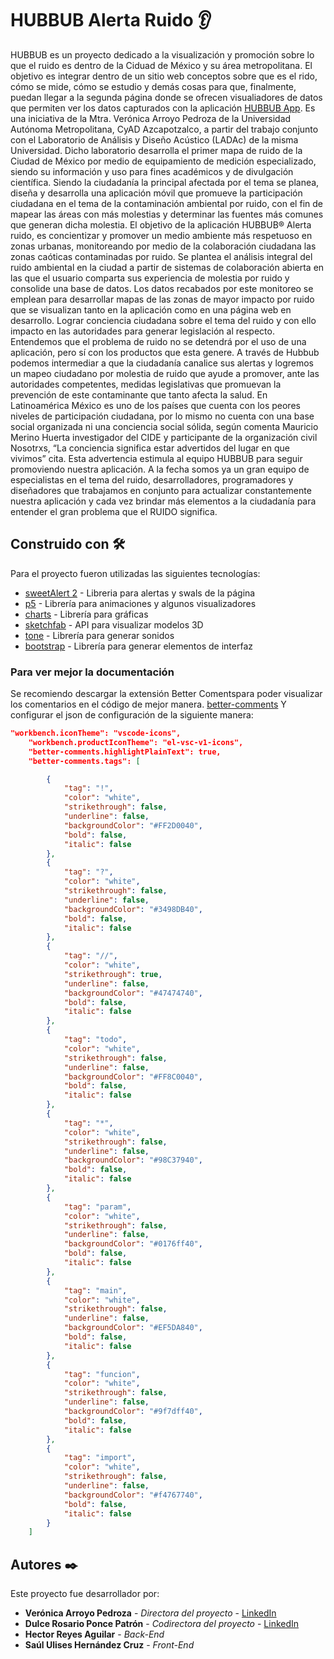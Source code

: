 # HUBBUB Alerta Ruido 👂

HUBBUB es un proyecto dedicado a la visualización y promoción sobre lo que el ruido es dentro de la Ciduad de México y su área metropolitana.
El objetivo es integrar dentro de un sitio web conceptos sobre que es el rido, cómo se mide, cómo se estudio y demás cosas para que, finalmente, puedan llegar a la segunda página donde se ofrecen visualiadores de datos que permiten ver los datos capturados con la aplicación [HUBBUB App](https://play.google.com/store/apps/details?id=com.UAM.Noise&hl=es_MX).
Es una iniciativa de la Mtra. Verónica Arroyo Pedroza de la Universidad Autónoma Metropolitana, CyAD Azcapotzalco, a partir del trabajo conjunto con el Laboratorio de Análisis y Diseño Acústico (LADAc) de la misma Universidad. Dicho laboratorio desarrolla el primer mapa de ruido de la Ciudad de México por medio de equipamiento de medición especializado, siendo su información y uso para fines académicos y de divulgación científica.
Siendo la ciudadanía la principal afectada por el tema se planea, diseña y desarrolla una aplicación móvil que promueve la participación ciudadana en el tema de la contaminación ambiental por ruido, con el fin de mapear las áreas con más molestias y determinar las fuentes más comunes que generan dicha molestia.
El objetivo de la aplicación HUBBUB® Alerta ruido, es concientizar y promover un medio ambiente más respetuoso en zonas urbanas, monitoreando por medio de la colaboración ciudadana las zonas caóticas contaminadas por ruido.
Se plantea el análisis integral del ruido ambiental en la ciudad a partir de sistemas de colaboración abierta en las que el usuario comparta sus experiencia de molestia por ruido y consolide una base de datos.
Los datos recabados por este monitoreo se emplean para desarrollar mapas de las zonas de mayor impacto por ruido que se visualizan tanto en la aplicación como en una página web en desarrollo.
Lograr conciencia ciudadana sobre el tema del ruido y con ello impacto en las autoridades para generar legislación al respecto.
Entendemos que el problema de ruido no se detendrá por el uso de una aplicación, pero sí con los productos que esta genere. A través de Hubbub podemos intermediar a que la ciudadanía canalice sus alertas y logremos un mapeo ciudadano por molestia de ruido que ayude a promover, ante las autoridades competentes, medidas legislativas que promuevan la prevención de este contaminante que tanto afecta la salud.
En Latinoamérica México es uno de los países que cuenta con los peores niveles de participación ciudadana, por lo mismo no cuenta con una base social organizada ni una conciencia social sólida, según comenta Mauricio Merino Huerta investigador del CIDE y participante de la organización civil Nosotrxs, “La conciencia significa estar advertidos del lugar en que vivimos” cita.
Esta advertencia estimula al equipo HUBBUB para seguir promoviendo nuestra aplicación. A la fecha somos ya un gran equipo de especialistas en el tema del ruido, desarrolladores, programadores y diseñadores que trabajamos en conjunto para actualizar constantemente nuestra aplicación y cada vez brindar más elementos a la ciudadanía para entender el gran problema que el RUIDO significa.

## Construido con 🛠️

Para el proyecto fueron utilizadas las siguientes tecnologías:

- [sweetAlert 2](https://sweetalert2.github.io/) - Libreria para alertas y swals de la página
- [p5](https://p5js.org/es/) - Librería para animaciones y algunos visualizadores
- [charts](https://www.chartjs.org/docs/latest/) - Librería para gráficas
- [sketchfab](https://sketchfab.com/developers) - API para visualizar modelos 3D
- [tone](https://tonejs.github.io/) - Librería para generar sonidos
- [bootstrap](https://getbootstrap.com/) - Librería para generar elementos de interfaz

### Para ver mejor la documentación

Se recomiendo descargar la extensión Better Comentspara poder visualizar los comentarios en el código de mejor manera.
[better-comments](https://marketplace.visualstudio.com/items?itemName=aaron-bond.better-comments)
Y configurar el json de configuración de la siguiente manera:

```json
"workbench.iconTheme": "vscode-icons",
	"workbench.productIconTheme": "el-vsc-v1-icons",
	"better-comments.highlightPlainText": true,
	"better-comments.tags": [

		{
			"tag": "!",
			"color": "white",
			"strikethrough": false,
			"underline": false,
			"backgroundColor": "#FF2D0040",
			"bold": false,
			"italic": false
		},
		{
			"tag": "?",
			"color": "white",
			"strikethrough": false,
			"underline": false,
			"backgroundColor": "#3498DB40",
			"bold": false,
			"italic": false
		},
		{
			"tag": "//",
			"color": "white",
			"strikethrough": true,
			"underline": false,
			"backgroundColor": "#47474740",
			"bold": false,
			"italic": false
		},
		{
			"tag": "todo",
			"color": "white",
			"strikethrough": false,
			"underline": false,
			"backgroundColor": "#FF8C0040",
			"bold": false,
			"italic": false
		},
		{
			"tag": "*",
			"color": "white",
			"strikethrough": false,
			"underline": false,
			"backgroundColor": "#98C37940",
			"bold": false,
			"italic": false
		},
		{
			"tag": "param",
			"color": "white",
			"strikethrough": false,
			"underline": false,
			"backgroundColor": "#0176ff40",
			"bold": false,
			"italic": false
		},
		{
			"tag": "main",
			"color": "white",
			"strikethrough": false,
			"underline": false,
			"backgroundColor": "#EF5DA840",
			"bold": false,
			"italic": false
		},
		{
			"tag": "funcion",
			"color": "white",
			"strikethrough": false,
			"underline": false,
			"backgroundColor": "#9f7dff40",
			"bold": false,
			"italic": false
		},
		{
			"tag": "import",
			"color": "white",
			"strikethrough": false,
			"underline": false,
			"backgroundColor": "#f4767740",
			"bold": false,
			"italic": false
		}
	]
```
## Autores ✒️

Este proyecto fue desarrollador por:

* **Verónica Arroyo Pedroza** - *Directora del proyecto* - [LinkedIn](https://www.linkedin.com/in/ver%C3%B3nica-arroyo-b253bb21/?originalSubdomain=mx)
* **Dulce Rosario Ponce Patrón** - *Codirectora del proyecto* - [LinkedIn](https://www.linkedin.com/in/dulce-ponce-patr%C3%B3n-10984685/?original_referer=https%3A%2F%2Fwww%2Egoogle%2Ecom%2F&originalSubdomain=mx)
* **Hector Reyes Aguilar** - *Back-End*
* **Saúl Ulises Hernández Cruz** - *Front-End*
````

